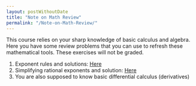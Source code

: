 ```yaml
---
layout: postWithoutDate
title: "Note on Math Review"
permalink: "/Note-on-Math-Review/"
---
```

This course relies on your sharp knowledge of basic calculus and algebra. Here you have some review problems that you can use to refresh these mathematical tools. These exercises will not be graded.

1. Exponent rules and solutions:     [Here](https://www.mcckc.edu/tutoring/docs/bt/exp_rad_log/Exponent_Rules_&_Practice.pdf)
2. Simplifying rational exponents and solution:     [Here](https://cdn.kutasoftware.com/Worksheets/Alg2/Simplifying%20Rational%20Exponents.pdf)
3. You are also supposed to know basic differential calculus \(derivatives\)
